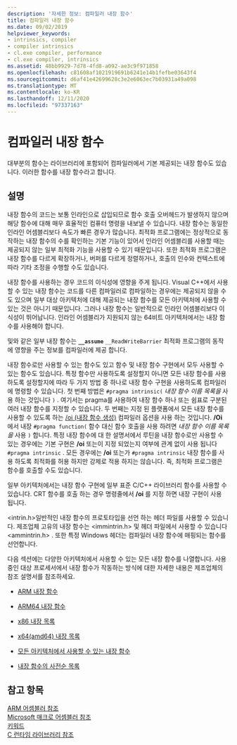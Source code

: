 ```yaml
---
description: '자세한 정보: 컴파일러 내장 함수'
title: 컴파일러 내장 함수
ms.date: 09/02/2019
helpviewer_keywords:
- intrinsics, compiler
- compiler intrinsics
- cl.exe compiler, performance
- cl.exe compiler, intrinsics
ms.assetid: 48bb9929-7d78-4fd8-a092-ae3c9f971858
ms.openlocfilehash: c81608af1021919691b6241e14b1fefbe03643f4
ms.sourcegitcommit: d6af41e42699628c3e2e6063ec7b03931a49a098
ms.translationtype: MT
ms.contentlocale: ko-KR
ms.lasthandoff: 12/11/2020
ms.locfileid: "97337163"
---
```

# <a name="compiler-intrinsics"></a>컴파일러 내장 함수

대부분의 함수는 라이브러리에 포함되어 컴파일러에서 기본 제공되는 내장 함수도 있습니다. 이러한 함수를 내장 함수라고 합니다.

## <a name="remarks"></a>설명

내장 함수의 코드는 보통 인라인으로 삽입되므로 함수 호출 오버헤드가 발생하지 않으며 해당 함수에 대해 매우 효율적인 컴퓨터 명령을 내보낼 수 있습니다. 내장 함수는 동일한 인라인 어셈블리보다 속도가 빠른 경우가 많습니다. 최적화 프로그램에는 정상적으로 동작하는 내장 함수의 수를 확인하는 기본 기능이 있어서 인라인 어셈블리를 사용할 때는 제공되지 않는 일부 최적화 기능을 사용할 수 있기 때문입니다. 또한 최적화 프로그램은 내장 함수를 다르게 확장하거나, 버퍼를 다르게 정렬하거나, 호출의 인수와 컨텍스트에 따라 기타 조정을 수행할 수도 있습니다.

내장 함수를 사용하는 경우 코드의 이식성에 영향을 주게 됩니다. Visual C++에서 사용할 수 있는 내장 함수는 코드를 다른 컴파일러로 컴파일하는 경우에는 제공되지 않을 수도 있으며 일부 대상 아키텍처에 대해 제공되는 내장 함수를 모든 아키텍처에 사용할 수 있는 것은 아니기 때문입니다. 그러나 내장 함수는 일반적으로 인라인 어셈블리보다 이식성이 뛰어납니다. 인라인 어셈블리가 지원되지 않는 64비트 아키텍처에서는 내장 함수를 사용해야 합니다.

및와 같은 일부 내장 함수는 **`__assume`** `__ReadWriteBarrier` 최적화 프로그램의 동작에 영향을 주는 정보를 컴파일러에 제공 합니다.

내장 함수로만 사용할 수 있는 함수도 있고 함수 및 내장 함수 구현에서 모두 사용할 수 있는 함수도 있습니다. 특정 함수만 사용하도록 설정할지 아니면 모든 내장 함수를 사용하도록 설정할지에 따라 두 가지 방법 중 하나로 내장 함수 구현을 사용하도록 컴파일러에 명령할 수 있습니다. 첫 번째 방법은 `#pragma intrinsic(` *내장 함수 이름 목록을* 사용 하는 것입니다 `)` . 여기서는 pragma를 사용하여 내장 함수 하나 또는 쉼표로 구분된 여러 내장 함수를 지정할 수 있습니다. 두 번째는 지정 된 플랫폼에서 모든 내장 함수를 사용할 수 있도록 하는 [/oi (내장 함수 생성)](../build/reference/oi-generate-intrinsic-functions.md) 컴파일러 옵션을 사용 하는 것입니다. **/Oi** 에서 내장 `#pragma function(` 함수 대신 함수 호출을 사용 하려면 *내장 함수 이름 목록을* 사용 `)` 합니다. 특정 내장 함수에 대 한 설명서에서 루틴을 내장 함수로만 사용할 수 있는 경우에는 기본 구현은 **/oi** 또는이 지정 되었는지 여부에 관계 없이 사용 됩니다 `#pragma intrinsic` . 모든 경우에는 **/oi** 또는가 `#pragma intrinsic` 내장 함수를 사용 하도록 최적화를 허용 하지만 강제로 적용 하지는 않습니다. 즉, 최적화 프로그램은 함수를 호출할 수도 있습니다.

일부 아키텍처에서는 내장 함수 구현에 일부 표준 C/C++ 라이브러리 함수를 사용할 수 있습니다. CRT 함수를 호출 하는 경우 명령줄에서 **/oi** 를 지정 하면 내장 구현이 사용 됩니다.

\<intrin.h>일반적인 내장 함수의 프로토타입을 선언 하는 헤더 파일를 사용할 수 있습니다. 제조업체 고유의 내장 함수는 \<immintrin.h> 및 헤더 파일에서 사용할 수 있습니다 \<ammintrin.h> . 또한 특정 Windows 헤더는 컴파일러 내장 함수에 매핑되는 함수를 선언합니다.

다음 섹션에는 다양한 아키텍처에서 사용할 수 있는 모든 내장 함수를 나열합니다. 사용 중인 대상 프로세서에서 내장 함수가 작동하는 방식에 대한 자세한 내용은 제조업체의 참조 설명서를 참조하세요.

- [ARM 내장 함수](../intrinsics/arm-intrinsics.md)

- [ARM64 내장 함수](../intrinsics/arm64-intrinsics.md)

- [x86 내장 목록](../intrinsics/x86-intrinsics-list.md)

- [x64(amd64) 내장 목록](../intrinsics/x64-amd64-intrinsics-list.md)

- [모든 아키텍처에서 사용할 수 있는 내장 함수](../intrinsics/intrinsics-available-on-all-architectures.md)

- [내장 함수의 사전순 목록](../intrinsics/alphabetical-listing-of-intrinsic-functions.md)

## <a name="see-also"></a>참고 항목

[ARM 어셈블러 참조](../assembler/arm/arm-assembler-reference.md)<br/>
[Microsoft 매크로 어셈블러 참조](../assembler/masm/microsoft-macro-assembler-reference.md)<br/>
[키워드](../cpp/keywords-cpp.md)<br/>
[C 런타임 라이브러리 참조](../c-runtime-library/c-run-time-library-reference.md)

